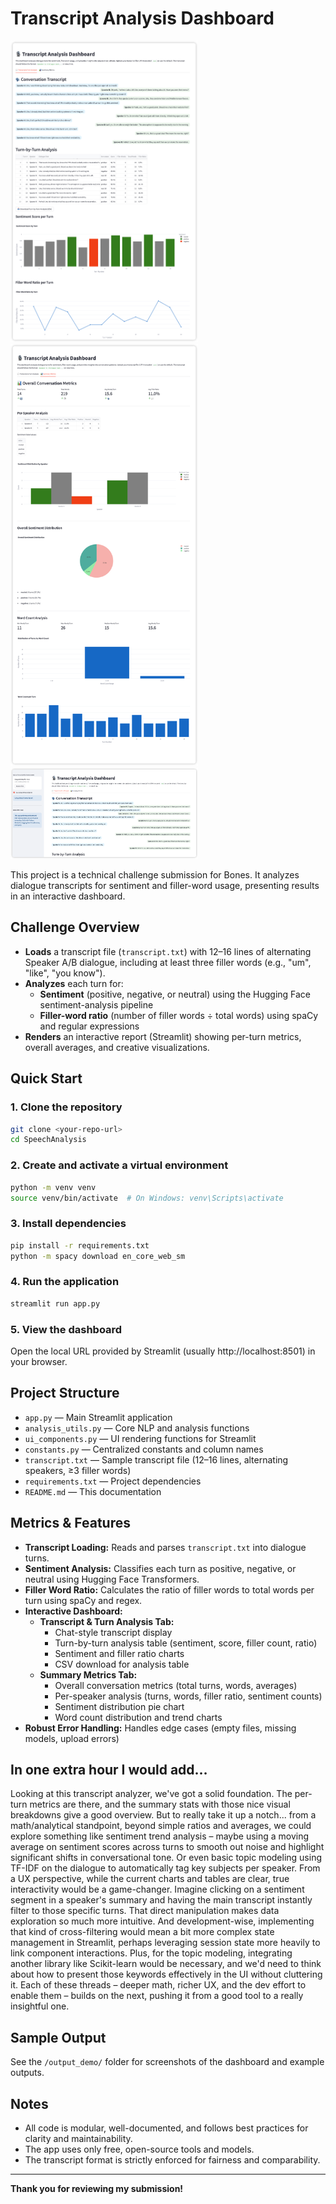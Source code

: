 # Transcript Analysis Dashboard

<p float="left">
  <img width="300" alt="Turn Analysis Tab" src="https://github.com/GabrielPower1969/SpeechAnalysis/blob/main/output_demo/1%20turn%20analysis.png?raw=true">
  <img width="300" alt="Summary Analysis Tab" src="https://github.com/GabrielPower1969/SpeechAnalysis/blob/main/output_demo/2%20summary%20analysis.png?raw=true">
  <img width="300" alt="Upload & Download Function" src="https://github.com/GabrielPower1969/SpeechAnalysis/blob/main/output_demo/3%20upload_download_function.png?raw=true">
</p>

This project is a technical challenge submission for Bones. It analyzes dialogue transcripts for sentiment and filler-word usage, presenting results in an interactive dashboard.

## Challenge Overview
- **Loads** a transcript file (`transcript.txt`) with 12–16 lines of alternating Speaker A/B dialogue, including at least three filler words (e.g., "um", "like", "you know").
- **Analyzes** each turn for:
  - **Sentiment** (positive, negative, or neutral) using the Hugging Face sentiment-analysis pipeline
  - **Filler-word ratio** (number of filler words ÷ total words) using spaCy and regular expressions
- **Renders** an interactive report (Streamlit) showing per-turn metrics, overall averages, and creative visualizations.

## Quick Start

### 1. Clone the repository
```bash
git clone <your-repo-url>
cd SpeechAnalysis
```

### 2. Create and activate a virtual environment
```bash
python -m venv venv
source venv/bin/activate  # On Windows: venv\Scripts\activate
```

### 3. Install dependencies
```bash
pip install -r requirements.txt
python -m spacy download en_core_web_sm
```

### 4. Run the application
```bash
streamlit run app.py
```

### 5. View the dashboard
Open the local URL provided by Streamlit (usually http://localhost:8501) in your browser.

## Project Structure
- `app.py` — Main Streamlit application
- `analysis_utils.py` — Core NLP and analysis functions
- `ui_components.py` — UI rendering functions for Streamlit
- `constants.py` — Centralized constants and column names
- `transcript.txt` — Sample transcript file (12–16 lines, alternating speakers, ≥3 filler words)
- `requirements.txt` — Project dependencies
- `README.md` — This documentation

## Metrics & Features
- **Transcript Loading:** Reads and parses `transcript.txt` into dialogue turns.
- **Sentiment Analysis:** Classifies each turn as positive, negative, or neutral using Hugging Face Transformers.
- **Filler Word Ratio:** Calculates the ratio of filler words to total words per turn using spaCy and regex.
- **Interactive Dashboard:**
  - **Transcript & Turn Analysis Tab:**
    - Chat-style transcript display
    - Turn-by-turn analysis table (sentiment, score, filler count, ratio)
    - Sentiment and filler ratio charts
    - CSV download for analysis table
  - **Summary Metrics Tab:**
    - Overall conversation metrics (total turns, words, averages)
    - Per-speaker analysis (turns, words, filler ratio, sentiment counts)
    - Sentiment distribution pie chart
    - Word count distribution and trend charts
- **Robust Error Handling:** Handles edge cases (empty files, missing models, upload errors)

## In one extra hour I would add…
Looking at this transcript analyzer, we've got a solid foundation. The per-turn metrics are there, and the summary stats with those nice visual breakdowns give a good overview. But to really take it up a notch... from a math/analytical standpoint, beyond simple ratios and averages, we could explore something like sentiment trend analysis – maybe using a moving average on sentiment scores across turns to smooth out noise and highlight significant shifts in conversational tone. Or even basic topic modeling using TF-IDF on the dialogue to automatically tag key subjects per speaker. From a UX perspective, while the current charts and tables are clear, true interactivity would be a game-changer. Imagine clicking on a sentiment segment in a speaker's summary and having the main transcript instantly filter to those specific turns. That direct manipulation makes data exploration so much more intuitive. And development-wise, implementing that kind of cross-filtering would mean a bit more complex state management in Streamlit, perhaps leveraging session state more heavily to link component interactions. Plus, for the topic modeling, integrating another library like Scikit-learn would be necessary, and we'd need to think about how to present those keywords effectively in the UI without cluttering it. Each of these threads – deeper math, richer UX, and the dev effort to enable them – builds on the next, pushing it from a good tool to a really insightful one.

## Sample Output
See the `/output_demo/` folder for screenshots of the dashboard and example outputs.

## Notes
- All code is modular, well-documented, and follows best practices for clarity and maintainability.
- The app uses only free, open-source tools and models.
- The transcript format is strictly enforced for fairness and comparability.

---

**Thank you for reviewing my submission!**
